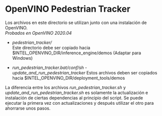 # OpenVINO Pedestrian Tracker

Los archivos en este directorio se utilizan junto con una instalación de OpenVINO.  
*Probados en OpenVINO 2020.04*

- *pedestrian_tracker/*  
Este directorio debe ser copiado hacia $INTEL_OPENVINO_DIR/inference_engine/demos (Adaptar para Windows)

- *run_pedestrian_tracker.bat/conf/sh - update_and_run_pedestrian_tracker*
Estos archivos deben ser copiados hacia $INTEL_OPENVINO_DIR/deployment_tools/demos

La diferencia entre los archivos *run_pedestrian_tracker.sh* y *update_and_run_pedestrian_tracker.sh* es solamente 
la actualización e instalación de ciertas dependencias al principio del script. Se puede ejecutar la primera vez
con actualizaciones y después utilizar el otro para ahorrarse unos pasos.



